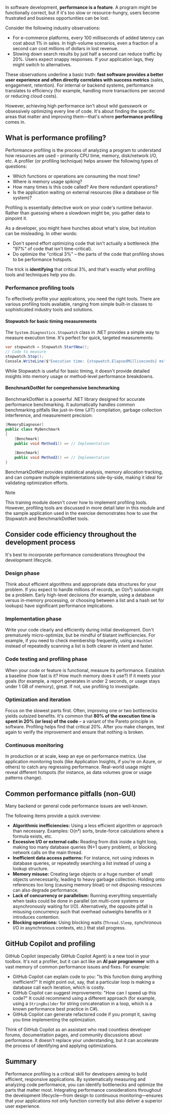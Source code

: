 In software development, **performance is a feature**. A program might be functionally correct, but if it's too slow or resource-hungry, users become frustrated and business opportunities can be lost.

Consider the following industry observations:

- For e-commerce platforms, every 100 milliseconds of added latency can cost about 1% in sales. In high-volume scenarios, even a fraction of a second can cost millions of dollars in lost revenue.
- Slowing down search results by just half a second can reduce traffic by 20%. Users expect snappy responses. If your application lags, they might switch to alternatives.

These observations underline a basic truth: **fast software provides a better user experience and often directly correlates with success metrics** (sales, engagement, retention). For internal or backend systems, performance translates to efficiency (for example, handling more transactions per second or reducing cloud costs).

However, achieving high performance isn't about wild guesswork or obsessively optimizing every line of code. It's about finding the specific areas that matter and improving them—that's where **performance profiling** comes in.

## What is performance profiling?

Performance profiling is the process of analyzing a program to understand how resources are used – primarily CPU time, memory, disk/network I/O, etc. A profiler (or profiling technique) helps answer the following types of questions:

- Which functions or operations are consuming the most time?
- Where is memory usage spiking?
- How many times is this code called? Are there redundant operations?
- Is the application waiting on external resources (like a database or file system)?

Profiling is essentially detective work on your code's runtime behavior. Rather than guessing where a slowdown might be, you gather data to pinpoint it.

As a developer, you might have hunches about what's slow, but intuition can be misleading. In other words:

- Don't spend effort optimizing code that isn't actually a bottleneck (the "97%" of code that isn't time-critical).
- Do optimize the "critical 3%" – the parts of the code that profiling shows to be performance hotspots.

The trick is **identifying** that critical 3%, and that's exactly what profiling tools and techniques help you do.

### Performance profiling tools

To effectively profile your applications, you need the right tools. There are various profiling tools available, ranging from simple built-in classes to sophisticated industry tools and solutions.

#### Stopwatch for basic timing measurements

The `System.Diagnostics.Stopwatch` class in .NET provides a simple way to measure execution time. It's perfect for quick, targeted measurements:

```csharp
var stopwatch = Stopwatch.StartNew();
// Code to measure
stopwatch.Stop();
Console.WriteLine($"Execution time: {stopwatch.ElapsedMilliseconds} ms");
```

While Stopwatch is useful for basic timing, it doesn't provide detailed insights into memory usage or method-level performance breakdowns.

#### BenchmarkDotNet for comprehensive benchmarking

BenchmarkDotNet is a powerful .NET library designed for accurate performance benchmarking. It automatically handles common benchmarking pitfalls like just-in-time (JIT) compilation, garbage collection interference, and measurement precision:

```csharp
[MemoryDiagnoser]
public class MyBenchmark
{
    [Benchmark]
    public void Method1() => // Implementation
    
    [Benchmark]
    public void Method2() => // Implementation
}
```

BenchmarkDotNet provides statistical analysis, memory allocation tracking, and can compare multiple implementations side-by-side, making it ideal for validating optimization efforts.

> [!NOTE]
> This training module doesn't cover how to implement profiling tools. However, profiling tools are discussed in more detail later in this module and the sample application used in the exercise demonstrates how to use the Stopwatch and BenchmarkDotNet tools.

## Consider code efficiency throughout the development process

It's best to incorporate performance considerations throughout the development lifecycle.

### Design phase

Think about efficient algorithms and appropriate data structures for your problem. If you expect to handle millions of records, an O(n²) solution might be a problem. Early high-level decisions (for example, using a database versus in-memory processing, or choosing between a list and a hash set for lookups) have significant performance implications.

### Implementation phase

Write your code clearly and efficiently during initial development. Don't prematurely micro-optimize, but be mindful of blatant inefficiencies. For example, if you need to check membership frequently, using a `HashSet` instead of repeatedly scanning a list is both clearer in intent and faster.

### Code testing and profiling phase

When your code or feature is functional, measure its performance. Establish a baseline (how fast is it? How much memory does it use?) If it meets your goals (for example, a report generates in under 2 seconds, or usage stays under 1 GB of memory), great. If not, use profiling to investigate.

### Optimization and iteration

Focus on the slowest parts first. Often, improving one or two bottlenecks yields outsized benefits. It's common that **80% of the execution time is spent in 20% (or less) of the code** – a variant of the Pareto principle in software. Profiling helps find that critical 20%. After you make changes, test again to verify the improvement and ensure that nothing is broken.

### Continuous monitoring

In production or at scale, keep an eye on performance metrics. Use application monitoring tools (like Application Insights, if you're on Azure, or others) to catch any regressing performance. Real-world usage might reveal different hotspots (for instance, as data volumes grow or usage patterns change).

## Common performance pitfalls (non-GUI)

Many backend or general code performance issues are well-known.

The following items provide a quick overview:

- **Algorithmic inefficiencies:** Using a less efficient algorithm or approach than necessary. Examples: O(n²) sorts, brute-force calculations where a formula exists, etc.
- **Excessive I/O or external calls:** Reading from disk inside a tight loop, making too many database queries (N+1 query problem), or blocking network calls on the main thread.
- **Inefficient data access patterns:** For instance, not using indexes in database queries, or repeatedly searching a list instead of using a lookup structure.
- **Memory misuse:** Creating large objects or a huge number of small objects unnecessarily, leading to heavy garbage collection. Holding onto references too long (causing memory bloat) or not disposing resources can also degrade performance.
- **Lack of concurrency or parallelism:** Running everything sequentially when tasks could be done in parallel (on multi-core systems or asynchronously waiting for I/O). Alternatively, the opposite pitfall is misusing concurrency such that overhead outweighs benefits or it introduces contention.
- **Blocking operations:** Using blocking waits (`Thread.Sleep`, synchronous I/O in asynchronous contexts, etc.) that stall progress.

## GitHub Copilot and profiling

GitHub Copilot (especially GitHub Copilot Agent) is a new tool in your toolbox. It's not a profiler, but it can act like an **AI pair programmer** with a vast memory of common performance issues and fixes. For example:

- GitHub Copilot can explain code to you: "Is this function doing anything inefficient?" It might point out, say, that a particular loop is making a database call each iteration, which is costly.
- GitHub Copilot can suggest improvements: "How can I speed up this code?" It could recommend using a different approach (for example, using a `StringBuilder` for string concatenation in a loop, which is a known performance best practice in C#).
- GitHub Copilot can generate refactored code if you prompt it, saving you time implementing the optimization.

Think of GitHub Copilot as an assistant who read countless developer forums, documentation pages, and community discussions about performance. It doesn't replace your understanding, but it can accelerate the process of identifying and applying optimizations.

## Summary

Performance profiling is a critical skill for developers aiming to build efficient, responsive applications. By systematically measuring and analyzing code performance, you can identify bottlenecks and optimize the parts that matter most. Integrating performance considerations throughout the development lifecycle—from design to continuous monitoring—ensures that your applications not only function correctly but also deliver a superior user experience.
